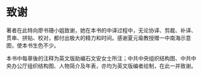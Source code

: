 # 致谢

著者在此特向廖书珊小姐致谢，她在本书的中译过程中，无论协译、剪裁、补译、贯串、拼贴、校对，都付出极大的精力和时间。感谢夏元瑜教授赠一中南海示意图，使本书生色不少。

本书中每章後的注释为英文版助编石文安女士所注；中共中央组织结构图、中共中央办公厅组织结构图、人物简介及年表，亦均为英文版编者绘制，在此一并致谢。
